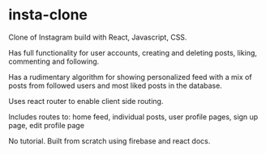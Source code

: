 # insta-clone

Clone of Instagram build with React, Javascript, CSS.

Has full functionality for user accounts, creating and deleting posts, liking, commenting and following. 

Has a rudimentary algorithm for showing personalized feed with a mix of posts from followed users and most liked posts in the database.

Uses react router to enable client side routing.

Includes routes to:
  home feed,
  individual posts,
  user profile pages,
  sign up page,
  edit profile page
  
No tutorial. Built from scratch using firebase and react docs.


  

